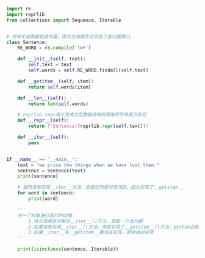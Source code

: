 
<BlogInfo title="1.Sentence类" author="白日梦想猿" pv=0 read_times=0 pre_cost_time=0分50秒 category="可迭代对象_迭代器和生成器" tag_list="['可迭代对象_迭代器和生成器']" create_time="2022.04.16 15:19:07" update_time="2022.04.16 15:58:29" />

```python
import re
import reprlib
from collections import Sequence, Iterable


# 所有生成器都是迭代器，因为生成器完全实现了迭代器接口。
class Sentence:
    RE_WORD = re.compile('\w+')

    def __init__(self, text):
        self.text = text
        self.words = self.RE_WORD.findall(self.text)

    def __getitem__(self, item):
        return self.words[item]

    def __len__(self):
        return len(self.words)

    # reprlib.repr用于生成大型数据结构的简略字符串表示形式
    def __repr__(self):
        return f'Sentence({reprlib.repr(self.text)})'

    def __iter__(self):
        pass


if __name__ == '__main__':
    text = "we price the things when we have lost them."
    sentence = Sentence(text)
    print(sentence)

    # 虽然没有实现__iter__方法，但是任然是可迭代的，因为实现了__getitem__
    for word in sentence:
        print(word)

    '''
    对一个对象进行迭代的过程：
        1.首先调用该对象的__iter__()方法，获取一个迭代器
        2.如果没有实现__iter__()方法，但是实现了__getitem__()方法，python会帮助我们创建一个迭代器，尝试按顺序获取元素
        3.如果__iter__和__getitem__都没有实现，就会抛出异常
    '''

    print(isinstance(sentence, Iterable))

```
